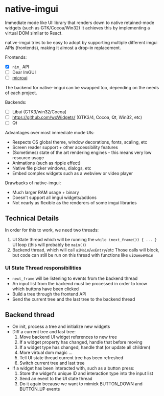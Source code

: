 # native-imgui
Immediate mode like UI library that renders down to native retained-mode widgets (such as GTK/Cocoa/Win32)
It achieves this by implementing a virtual DOM similar to React.

native-imgui tries to be easy to adopt by supporting multiple different imgui APIs (frontends), making it almost a drop-in
replacement.

Frontends:
- [x] `nim_` API
- [ ] Dear ImGUI
- [ ] [microui](https://github.com/rxi/microui)

The backend for native-imgui can be swapped too, depending on the needs of each project.

Backends:
- [ ] Libui (GTK3/win32/Cocoa)
- [ ] https://github.com/wxWidgets/ (GTK3/4, Cocoa, Qt, Win32, etc)
- [ ] Qt

Advantages over most immediate mode UIs:
- Respects OS global theme, window decorations, fonts, scaling, etc
- Screen reader support + other accessibility features
- (Sometimes) state of the art rendering engines - this means very low resource usage
- Animations (such as ripple effect)
- Native file picker windows, dialogs, etc
- Embed complex widgets such as a webview or video player

Drawbacks of native-imgui:
- Much larger RAM usage + binary
- Doesn't support all imgui widgets/addons
- Not nearly as flexible as the renderers of some imgui libraries

## Technical Details
In order for this to work, we need two threads:
1. UI State thread which will be running the `while (next_frame()) { ... }` UI loop (this will probably be `main()`)
2. Backend thread, which will call `uiMain`/`wxEntry`/etc
  Those calls will block, but code can still be run on this thread with functions like `uiQueueMain`

### UI State Thread responsibilities
- `next_frame` will be listening to events from the backend thread
- An input list from the backend must be processed in order to know which buttons have been clicked
- Build a tree through the frontend API
- Send the current tree and the last tree to the backend thread

## Backend thread
- On init, process a tree and initialize new widgets
- Diff a current tree and last tree:
  1. Move backend UI widget references to new tree
  2. If a widget property has changed, handle that before moving
  3. If a widget type has changed, handle that (or update all children)
  4. More virtual dom magic ...
  5. Tell UI state thread current tree has been refreshed
  6. Switch current tree and last tree
- If a widget has been interacted with, such as a button press:
  1. Store the widget's unique ID and interaction type into the input list
  2. Send an event to the UI state thread
  3. Do it again because we want to mimick BUTTON_DOWN and BUTTON_UP events

